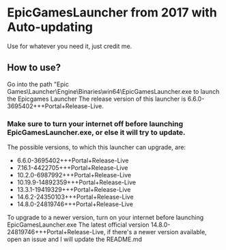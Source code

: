 # EpicGamesLauncher from 2017 with Auto-updating
Use for whatever you need it, just credit me.

## How to use?
Go into the path "Epic Games\Launcher\Engine\Binaries\win64\EpicGamesLauncher.exe to launch the Epicgames Launcher
The release version of this launcher is 6.6.0-3695402+++Portal+Release-Live.
### Make sure to turn your internet off before launching EpicGamesLauncher.exe, or else it will try to update.
The possible versions, to which this launcher can upgrade, are:
- 6.6.0-3695402+++Portal+Release-Live
- 7.16.1-4422705+++Portal+Release-Live
- 10.2.0-6987992+++Portal+Release-Live
- 10.19.9-14892359+++Portal+Release-Live
- 13.3.1-19419329+++Portal+Release-Live
- 14.6.2-24350103+++Portal+Release-Live
- 14.8.0-24819746+++Portal+Release-Live
                                                                
To upgrade to a newer version, turn on your internet before launching EpicGamesLauncher.exe
The latest official version 14.8.0-24819746+++Portal+Release-Live, if there's a newer version available, open an issue and I will update the README.md
